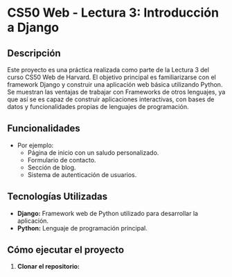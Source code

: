# CS50 Web - Lectura 3: Introducción a Django

## Descripción
Este proyecto es una práctica realizada como parte de la Lectura 3 del curso CS50 Web de Harvard. El objetivo principal es familiarizarse con el framework Django y construir una aplicación web básica utilizando Python.
Se muestran las ventajas de trabajar con Frameworks de otros lenguajes, ya que así se es capaz de construir aplicaciones interactivas, con bases de datos y funcionalidades propias de lenguajes de programación. 

## Funcionalidades
  * Por ejemplo:
    * Página de inicio con un saludo personalizado.
    * Formulario de contacto.
    * Sección de blog.
    * Sistema de autenticación de usuarios.

## Tecnologías Utilizadas
* **Django:** Framework web de Python utilizado para desarrollar la aplicación.
* **Python:** Lenguaje de programación principal.

## Cómo ejecutar el proyecto
1. **Clonar el repositorio:**

